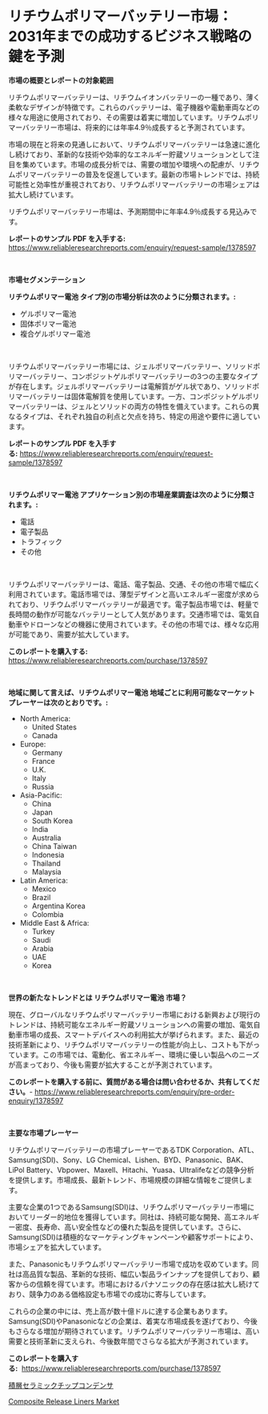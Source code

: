 <p><h1>リチウムポリマーバッテリー市場：2031年までの成功するビジネス戦略の鍵を予測</h1></p><p><strong>市場の概要とレポートの対象範囲</strong></p>
<p><p>リチウムポリマーバッテリーは、リチウムイオンバッテリーの一種であり、薄く柔軟なデザインが特徴です。これらのバッテリーは、電子機器や電動車両などの様々な用途に使用されており、その需要は着実に増加しています。リチウムポリマーバッテリー市場は、将来的には年率4.9％成長すると予測されています。</p><p>市場の現在と将来の見通しにおいて、リチウムポリマーバッテリーは急速に進化し続けており、革新的な技術や効率的なエネルギー貯蔵ソリューションとして注目を集めています。市場の成長分析では、需要の増加や環境への配慮が、リチウムポリマーバッテリーの普及を促進しています。最新の市場トレンドでは、持続可能性と効率性が重視されており、リチウムポリマーバッテリーの市場シェアは拡大し続けています。</p><p>リチウムポリマーバッテリー市場は、予測期間中に年率4.9％成長する見込みです。</p></p>
<p><strong>レポートのサンプル PDF を入手する:</strong> <a href="https://www.reliableresearchreports.com/enquiry/request-sample/1378597">https://www.reliableresearchreports.com/enquiry/request-sample/1378597</a></p>
<p>&nbsp;</p>
<p><strong>市場セグメンテーション</strong></p>
<p><strong>リチウムポリマー電池 タイプ別の市場分析は次のように分類されます。:</strong></p>
<p><ul><li>ゲルポリマー電池</li><li>固体ポリマー電池</li><li>複合ゲルポリマー電池</li></ul></p>
<p>&nbsp;</p>
<p><p>リチウムポリマーバッテリー市場には、ジェルポリマーバッテリー、ソリッドポリマーバッテリー、コンポジットゲルポリマーバッテリーの3つの主要なタイプが存在します。ジェルポリマーバッテリーは電解質がゲル状であり、ソリッドポリマーバッテリーは固体電解質を使用しています。一方、コンポジットゲルポリマーバッテリーは、ジェルとソリッドの両方の特性を備えています。これらの異なるタイプは、それぞれ独自の利点と欠点を持ち、特定の用途や要件に適しています。</p></p>
<p><strong>レポートのサンプル PDF を入手する:</strong>&nbsp;<a href="https://www.reliableresearchreports.com/enquiry/request-sample/1378597">https://www.reliableresearchreports.com/enquiry/request-sample/1378597</a></p>
<p>&nbsp;</p>
<p><strong> リチウムポリマー電池 アプリケーション別の市場産業調査は次のように分類されます。:</strong></p>
<p><ul><li>電話</li><li>電子製品</li><li>トラフィック</li><li>その他</li></ul></p>
<p>&nbsp;</p>
<p><p>リチウムポリマーバッテリーは、電話、電子製品、交通、その他の市場で幅広く利用されています。電話市場では、薄型デザインと高いエネルギー密度が求められており、リチウムポリマーバッテリーが最適です。電子製品市場では、軽量で長時間の動作が可能なバッテリーとして人気があります。交通市場では、電気自動車やドローンなどの機器に使用されています。その他の市場では、様々な応用が可能であり、需要が拡大しています。</p></p>
<p><strong>このレポートを購入する:</strong>&nbsp; <a href="https://www.reliableresearchreports.com/purchase/1378597">https://www.reliableresearchreports.com/purchase/1378597</a></p>
<p>&nbsp;</p>
<p><strong>地域に関して言えば、リチウムポリマー電池 地域ごとに利用可能なマーケットプレーヤーは次のとおりです。:</strong></p>
<p><ul>
    <li>
        North America:
        <ul>
            <li>United States</li>
            <li>Canada</li>
        </ul>
    </li>
    <li>
        Europe:
        <ul>
            <li>Germany</li>
            <li>France</li>
            <li>U.K.</li>
            <li>Italy</li>
            <li>Russia</li>
        </ul>
    </li>
    <li>
        Asia-Pacific:
        <ul>
            <li>China</li>
            <li>Japan</li>
            <li>South Korea</li>
            <li>India</li>
            <li>Australia</li>
            <li>China Taiwan</li>
            <li>Indonesia</li>
            <li>Thailand</li>
            <li>Malaysia</li>
        </ul>
    </li>
    <li>
        Latin America:
        <ul>
            <li>Mexico</li>
            <li>Brazil</li>
            <li>Argentina Korea</li>
            <li>Colombia</li>
        </ul>
    </li>
    <li>
        Middle East & Africa:
        <ul>
            <li>Turkey</li>
            <li>Saudi</li>
            <li>Arabia</li>
            <li>UAE</li>
            <li>Korea</li>
        </ul>
    </li>
    </ul></p>
<p>&nbsp;</p>
<p><strong>世界の新たなトレンドとは リチウムポリマー電池 市場？</strong></p>
<p><p>現在、グローバルなリチウムポリマーバッテリー市場における新興および現行のトレンドは、持続可能なエネルギー貯蔵ソリューションへの需要の増加、電気自動車市場の成長、スマートデバイスへの利用拡大が挙げられます。また、最近の技術革新により、リチウムポリマーバッテリーの性能が向上し、コストも下がっています。この市場では、電動化、省エネルギー、環境に優しい製品へのニーズが高まっており、今後も需要が拡大することが予測されています。</p></p>
<p><strong>このレポートを購入する前に、質問がある場合は問い合わせるか、共有してください。</strong>- <a href="https://www.reliableresearchreports.com/enquiry/pre-order-enquiry/1378597">https://www.reliableresearchreports.com/enquiry/pre-order-enquiry/1378597</a></p>
<p>&nbsp;</p>
<p><strong>主要な市場プレーヤー</strong></p>
<p><p>リチウムポリマーバッテリーの市場プレーヤーであるTDK Corporation、ATL、Samsung(SDI)、Sony、LG Chemical、Lishen、BYD、Panasonic、BAK、LiPol Battery、Vbpower、Maxell、Hitachi、Yuasa、Ultralifeなどの競争分析を提供します。市場成長、最新トレンド、市場規模の詳細な情報をご提供します。</p><p>主要な企業の1つであるSamsung(SDI)は、リチウムポリマーバッテリー市場においてリーダー的地位を獲得しています。同社は、持続可能な開発、高エネルギー密度、長寿命、高い安全性などの優れた製品を提供しています。さらに、Samsung(SDI)は積極的なマーケティングキャンペーンや顧客サポートにより、市場シェアを拡大しています。</p><p>また、Panasonicもリチウムポリマーバッテリー市場で成功を収めています。同社は高品質な製品、革新的な技術、幅広い製品ラインナップを提供しており、顧客からの信頼を得ています。市場におけるパナソニックの存在感は拡大し続けており、競争力のある価格設定も市場での成功に寄与しています。</p><p>これらの企業の中には、売上高が数十億ドルに達する企業もあります。Samsung(SDI)やPanasonicなどの企業は、着実な市場成長を遂げており、今後もさらなる増加が期待されています。リチウムポリマーバッテリー市場は、高い需要と技術革新に支えられ、今後数年間でさらなる拡大が予測されています。</p></p>
<p><strong>このレポートを購入する:</strong>&nbsp;&nbsp;<a href="https://www.reliableresearchreports.com/purchase/1378597">https://www.reliableresearchreports.com/purchase/1378597</a></p>
<p><p><a href="https://github.com/zekaoe592392/Market-Research-Report-List-1/blob/main/2146699642.md">積層セラミックチップコンデンサ</a></p><p><a href="https://github.com/Alonsoolds3wq1d81czn8rbol/Market-Research-Report-List-1/blob/main/composite-release-liners-market.md">Composite Release Liners Market</a></p></p>